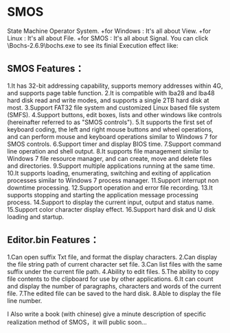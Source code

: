 # SMOS
State Machine Operator System.
+for Windows : It's all about View.
+for Linux : It's all about File.
+for SMOS : It's all about Signal.
You can click \Bochs-2.6.9\bochs.exe to see its finial Execution effect like:

## SMOS Features：
1.It has 32-bit addressing capability, supports memory addresses within 4G, and supports page table function.
2.It is compatible with lba28 and lba48 hard disk read and write modes, and supports a single 2TB hard disk at most.
3.Support FAT32 file system and customized Linux based file system (SMFS).
4.Support buttons, edit boxes, lists and other windows like controls (hereinafter referred to as "SMOS controls").
5.It supports the first set of keyboard coding, the left and right mouse buttons and wheel operations, and can perform mouse and keyboard operations similar to Windows 7 for SMOS controls.
6.Support timer and display BIOS time.
7.Support command line operation and shell output.
8.It supports file management similar to Windows 7 file resource manager, and can create, move and delete files and directories.
9.Support multiple applications running at the same time.
10.It supports loading, enumerating, switching and exiting of application processes similar to Windows 7 process manager.
11.Support interrupt non downtime processing.
12.Support operation and error file recording.
13.It supports stopping and starting the application message processing process.
14.Support to display the current input, output and status name.
15.Support color character display effect.
16.Support hard disk and U disk loading and startup.
## Editor.bin Features：
1.Can open suffix Txt file, and format the display characters.
2.Can display the file string path of  current character set file.
3.Can list files with the same suffix under the current file path.
4.Ability to edit files.
5.The ability to copy file contents to the clipboard for use by other applications.
6.It can count and display the number of paragraphs, characters and words of the current file.
7.The edited file can be saved to the hard disk.
8.Able to display the file line number.

<p>I Also write a book (with chinese) give a minute description of specific realization method of SMOS，it will public soon...</p>




